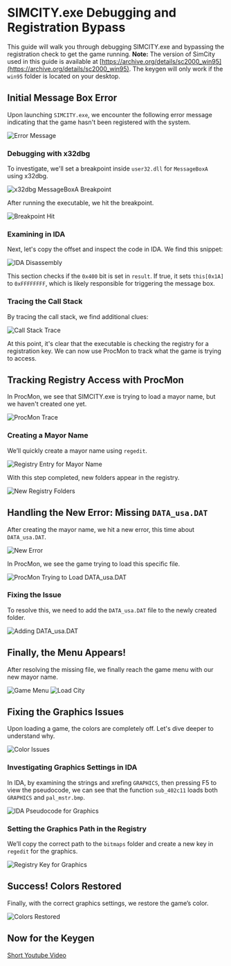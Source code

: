 # SIMCITY.exe Debugging and Registration Bypass

This guide will walk you through debugging SIMCITY.exe and bypassing the registration check to get the game running.
**Note:** The version of SimCity used in this guide is available at [https://archive.org/details/sc2000_win95](https://archive.org/details/sc2000_win95). The keygen will only work if the `win95` folder is located on your desktop.

## Initial Message Box Error

Upon launching `SIMCITY.exe`, we encounter the following error message indicating that the game hasn't been registered with the system.

![Error Message](https://github.com/user-attachments/assets/717fc6bb-0b3a-4130-94b9-f64e03481554)

### Debugging with x32dbg

To investigate, we'll set a breakpoint inside `user32.dll` for `MessageBoxA` using x32dbg.

![x32dbg MessageBoxA Breakpoint](https://github.com/user-attachments/assets/802876a2-4d26-432a-b6f7-5cf65183c158)

After running the executable, we hit the breakpoint.

![Breakpoint Hit](https://github.com/user-attachments/assets/76d3fc6b-39f6-47e4-91e6-8ac65a5a4773)

### Examining in IDA

Next, let's copy the offset and inspect the code in IDA. We find this snippet:

![IDA Disassembly](https://github.com/user-attachments/assets/a01170b1-3458-43b2-aaa3-5eebf29d00e6)


This section checks if the `0x400` bit is set in `result`. If true, it sets `this[0x1A]` to `0xFFFFFFFF`, which is likely responsible for triggering the message box.

### Tracing the Call Stack

By tracing the call stack, we find additional clues:

![Call Stack Trace](https://github.com/user-attachments/assets/ebd56d1d-2e11-4b77-a2dc-02ddd6893889)


At this point, it's clear that the executable is checking the registry for a registration key. We can now use ProcMon to track what the game is trying to access.

## Tracking Registry Access with ProcMon

In ProcMon, we see that SIMCITY.exe is trying to load a mayor name, but we haven't created one yet.

![ProcMon Trace](https://github.com/user-attachments/assets/eb5f25bd-4faa-44c7-b56e-e4b6034deaa8)

### Creating a Mayor Name

We’ll quickly create a mayor name using `regedit`.

![Registry Entry for Mayor Name](https://github.com/user-attachments/assets/acf1301e-d024-4ae9-8467-688351a01a48)


With this step completed, new folders appear in the registry.

![New Registry Folders](https://github.com/user-attachments/assets/674616dd-e715-4cdd-bce3-804613714f85)

## Handling the New Error: Missing `DATA_usa.DAT`

After creating the mayor name, we hit a new error, this time about `DATA_usa.DAT`.

![New Error](https://github.com/user-attachments/assets/3dca13b1-8915-472a-9b4f-c573838e0a99)

In ProcMon, we see the game trying to load this specific file.

![ProcMon Trying to Load DATA_usa.DAT](https://github.com/user-attachments/assets/16f538ee-49da-40eb-9749-5e1f201f9fc4)

### Fixing the Issue

To resolve this, we need to add the `DATA_usa.DAT` file to the newly created folder.

![Adding DATA_usa.DAT](https://github.com/user-attachments/assets/253a562a-83b7-4d8a-9758-f44882a92ade)

## Finally, the Menu Appears!

After resolving the missing file, we finally reach the game menu with our new mayor name.

![Game Menu](https://github.com/user-attachments/assets/4cd53a96-aef8-44e1-be88-b03e193b1b3a)
![Load City](https://github.com/user-attachments/assets/d6030e76-6c86-45b4-a671-dbda44d17112)

## Fixing the Graphics Issues

Upon loading a game, the colors are completely off. Let's dive deeper to understand why.

![Color Issues](https://github.com/user-attachments/assets/7d8c4b7f-88de-4db7-8483-d4b29f6702c9)

### Investigating Graphics Settings in IDA

In IDA, by examining the strings and xrefing `GRAPHICS`, then pressing F5 to view the pseudocode, we can see that the function `sub_402c11` loads both `GRAPHICS` and `pal_mstr.bmp`.

![IDA Pseudocode for Graphics](https://github.com/user-attachments/assets/1188eca2-cc6e-4abc-8438-dd280482ac62)

### Setting the Graphics Path in the Registry

We’ll copy the correct path to the `bitmaps` folder and create a new key in `regedit` for the graphics.

![Registry Key for Graphics](https://github.com/user-attachments/assets/7dbba36b-ef17-485a-90a9-4d55794e30f3)

## Success! Colors Restored

Finally, with the correct graphics settings, we restore the game’s color.

![Colors Restored](https://github.com/user-attachments/assets/8ff3d8d2-d559-47ee-87e0-df34e0c233fe)

## Now for the Keygen
[Short Youtube Video](https://www.youtube.com/watch?v=zjqOULzycig)
